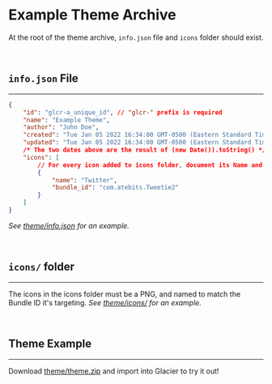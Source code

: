 # Example Theme Archive
At the root of the theme archive, `info.json` file and `icons` folder should exist.

<br>

## `info.json` File
---

```json
{
    "id": "glcr-a_unique_id", // "glcr-" prefix is required
    "name": "Example Theme",
    "author": "John Doe",
    "created": "Tue Jan 05 2022 16:34:00 GMT-0500 (Eastern Standard Time)",
    "updated": "Tue Jan 05 2022 16:34:00 GMT-0500 (Eastern Standard Time)",
    /* The two dates above are the result of (new Date()).toString() */
    "icons": [
        // For every icon added to icons folder, document its Name and corresponding Bundle ID in here.
        {
            "name": "Twitter",
            "bundle_id": "com.atebits.Tweetie2"
        }
    ]
}
```
*See [theme/info.json](theme/info.json) for an example.*

<br>


## `icons/` folder
---
The icons in the icons folder must be a PNG, and named to match the Bundle ID it's targeting.
*See [theme/icons/](theme/icons/) for an example.*

<br>

## Theme Example
---
Download [theme/theme.zip](theme/theme.zip) and import into Glacier to try it out!